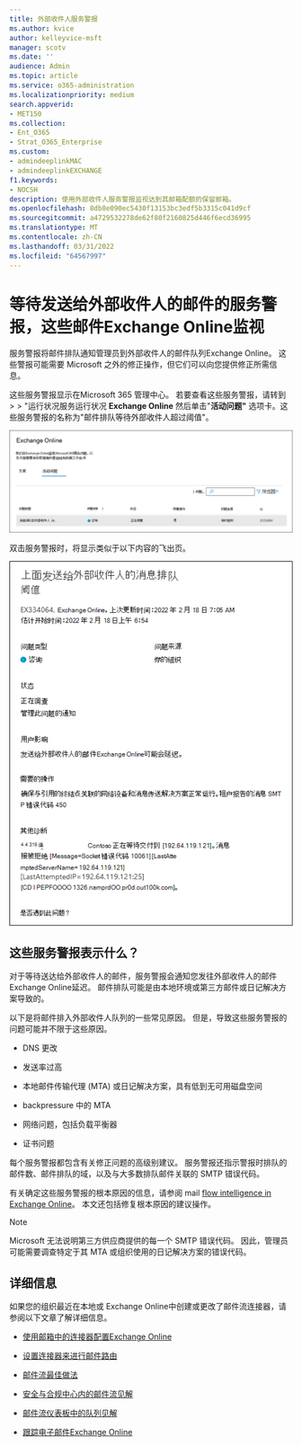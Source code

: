 ```yaml
---
title: 外部收件人服务警报
ms.author: kvice
author: kelleyvice-msft
manager: scotv
ms.date: ''
audience: Admin
ms.topic: article
ms.service: o365-administration
ms.localizationpriority: medium
search.appverid:
- MET150
ms.collection:
- Ent_O365
- Strat_O365_Enterprise
ms.custom:
- admindeeplinkMAC
- admindeeplinkEXCHANGE
f1.keywords:
- NOCSH
description: 使用外部收件人服务警报监视达到其邮箱配额的保留邮箱。
ms.openlocfilehash: 8db8e090ec5430f13153bc3edf5b3315c041d9cf
ms.sourcegitcommit: a4729532278de62f80f2160825d446f6ecd36995
ms.translationtype: MT
ms.contentlocale: zh-CN
ms.lasthandoff: 03/31/2022
ms.locfileid: "64567997"
---
```

# <a name="service-alerts-for-messages-pending-delivery-to-external-recipients-in-exchange-online-monitoring"></a>等待发送给外部收件人的邮件的服务警报，这些邮件Exchange Online监视

服务警报将邮件排队通知管理员到外部收件人的邮件队列Exchange Online。 这些警报可能需要 Microsoft 之外的修正操作，但它们可以向您提供修正所需信息。

这些服务警报显示在Microsoft 365 管理中心。 若要查看这些服务警报，请转到 <a href="https://go.microsoft.com/fwlink/p/?linkid=842900" target="_blank"></a> >  > "运行状况服务运行状况 **Exchange Online** 然后单击"**活动问题"** 选项卡。这些服务警报的名称为"邮件排队等待外部收件人超过阈值"。

![等待送达给外部收件人的邮件的服务警报显示在Exchange Online仪表板中。](../media/microsoft-365-exchange-monitoring/ExternalRecipientsServiceAlerts1.png)

双击服务警报时，将显示类似于以下内容的飞出页。

![等待送达给外部收件人的邮件的服务警报中的内容。](../media/microsoft-365-exchange-monitoring/ExternalRecipientsServiceAlerts2.png)

## <a name="what-do-these-service-alerts-indicate"></a>这些服务警报表示什么？

对于等待送达给外部收件人的邮件，服务警报会通知您发往外部收件人的邮件Exchange Online延迟。 邮件排队可能是由本地环境或第三方邮件或日记解决方案导致的。

以下是将邮件排入外部收件人队列的一些常见原因。 但是，导致这些服务警报的问题可能并不限于这些原因。

- DNS 更改

- 发送率过高

- 本地邮件传输代理 (MTA) 或日记解决方案，具有低到无可用磁盘空间

- backpressure 中的 MTA

- 网络问题，包括负载平衡器

- 证书问题

每个服务警报都包含有关修正问题的高级别建议。 服务警报还指示警报时排队的邮件数、邮件排队的域，以及与大多数排队邮件关联的 SMTP 错误代码。

有关确定这些服务警报的根本原因的信息，请参阅 mail [flow intelligence in Exchange Online](../security/office-365-security/mail-flow-intelligence-in-office-365.md)。 本文还包括修复根本原因的建议操作。

> [!NOTE]
> Microsoft 无法说明第三方供应商提供的每一个 SMTP 错误代码。 因此，管理员可能需要调查特定于其 MTA 或组织使用的日记解决方案的错误代码。

## <a name="more-information"></a>详细信息

如果您的组织最近在本地或 Exchange Online中创建或更改了邮件流连接器，请参阅以下文章了解详细信息。

- [使用邮箱中的连接器配置Exchange Online](/exchange/mail-flow-best-practices/use-connectors-to-configure-mail-flow/use-connectors-to-configure-mail-flow)

- [设置连接器来进行邮件路由](/exchange/mail-flow-best-practices/use-connectors-to-configure-mail-flow/set-up-connectors-to-route-mail)

- [邮件流最佳做法](/exchange/mail-flow-best-practices/mail-flow-best-practices)

- [安全与合规中心内的邮件流见解](/microsoft-365/security/office-365-security/mail-flow-insights-v2)

- [邮件流仪表板中的队列见解](/microsoft-365/security/office-365-security/mfi-queue-alerts-and-queues#queues-insight-in-the-mail-flow-dashboard)

- [跟踪电子邮件Exchange Online](/exchange/monitoring/trace-an-email-message/trace-an-email-message)
